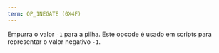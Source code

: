 ```yaml
---
term: OP_1NEGATE (0X4F)
---
```


Empurra o valor `-1` para a pilha. Este opcode é usado em scripts para representar o valor negativo `-1`.